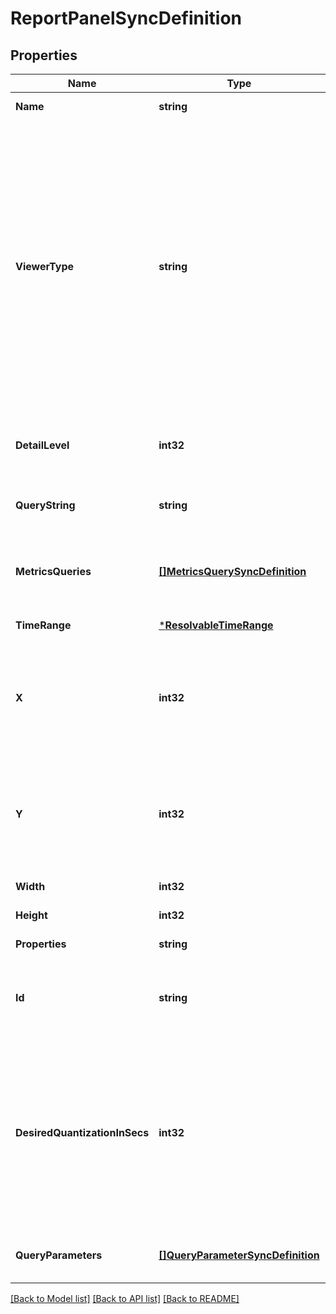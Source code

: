 # ReportPanelSyncDefinition

## Properties
Name | Type | Description | Notes
------------ | ------------- | ------------- | -------------
**Name** | **string** | The title of the panel. | [default to null]
**ViewerType** | **string** | Type of [area chart](https://help.sumologic.com/Dashboards-and-Alerts/Dashboards/Chart-Panel-Types). Supported values are:   1. &#x60;table&#x60; for Table   2. &#x60;bar&#x60; for Bar Chart   3. &#x60;column&#x60; for Column Chart   4. &#x60;line&#x60; for Line Chart   5. &#x60;area&#x60; for Area Chart   6. &#x60;pie&#x60; for Pie Chart   7. &#x60;svv&#x60; for Single Value Viewer   8. &#x60;title&#x60; for Title Panel   9. &#x60;text&#x60; for Text Panel  Values 1-7 are used for Data Panels. | [default to null]
**DetailLevel** | **int32** | Supported values are:   - &#x60;1&#x60; for small   - &#x60;2&#x60; for medium   - &#x60;3&#x60; for large | [default to null]
**QueryString** | **string** | The query to run, for panels associated to log searches. | [default to null]
**MetricsQueries** | [**[]MetricsQuerySyncDefinition**](MetricsQuerySyncDefinition.md) | The query or queries to run, for panels associated to metrics searches. | [default to null]
**TimeRange** | [***ResolvableTimeRange**](ResolvableTimeRange.md) |  | [default to null]
**X** | **int32** | The horizontal position of the panel. A sumo screen is divided into 24 columns. The value for x can be any integer from 0 to 24. | [default to null]
**Y** | **int32** | The vertical position of the panel. A sumo screen is divided into 24 rows. The value for y can be any integer from 0 to 24. | [default to null]
**Width** | **int32** | The width of the panel. | [default to null]
**Height** | **int32** | The height of the panel. | [default to null]
**Properties** | **string** | Visual settings for the panel. | [default to null]
**Id** | **string** | A string identifier that you can use to refer to the panel in filters.panelIds. | [default to null]
**DesiredQuantizationInSecs** | **int32** | The quantization interval aligns your time series data to common intervals on the time axis (for example every one minute) to optimize the visualization and performance. | [optional] [default to null]
**QueryParameters** | [**[]QueryParameterSyncDefinition**](QueryParameterSyncDefinition.md) | The parameters for parameterized searches. | [default to null]

[[Back to Model list]](../README.md#documentation-for-models) [[Back to API list]](../README.md#documentation-for-api-endpoints) [[Back to README]](../README.md)

